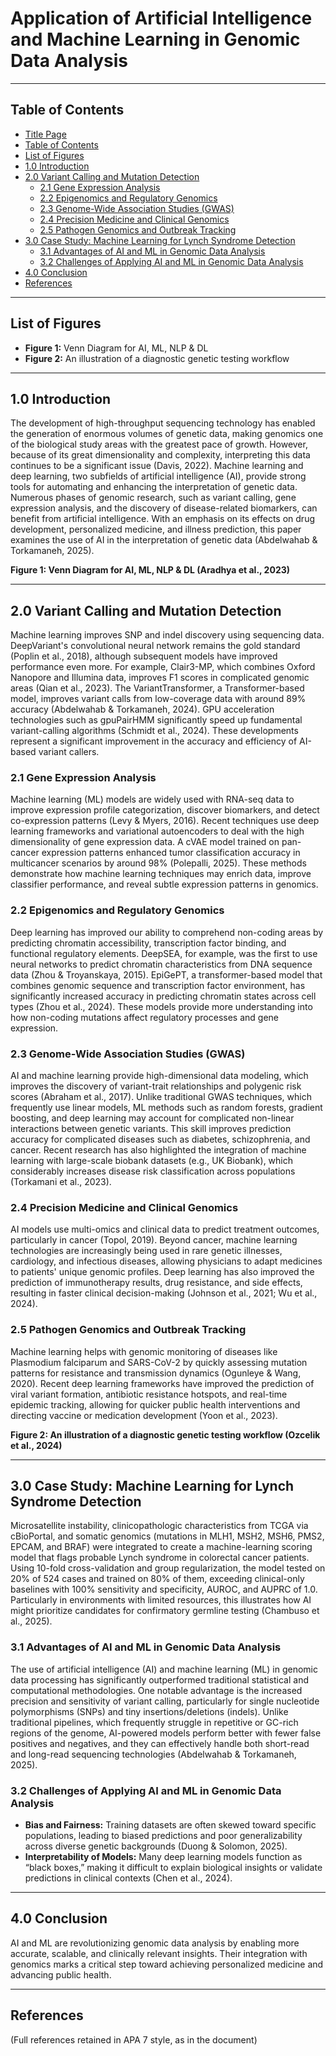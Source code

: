 # Application of Artificial Intelligence and Machine Learning in Genomic Data Analysis  

---

## Table of Contents

- [Title Page](#cbg-819-term-paper-on-the-application-of-artificial-intelligence-and-machine-learning-in-genomic-data-analysis)
- [Table of Contents](#table-of-contents)
- [List of Figures](#list-of-figures)
- [1.0 Introduction](#10-introduction)
- [2.0 Variant Calling and Mutation Detection](#20-variant-calling-and-mutation-detection)  
  - [2.1 Gene Expression Analysis](#21-gene-expression-analysis)  
  - [2.2 Epigenomics and Regulatory Genomics](#22-epigenomics-and-regulatory-genomics)  
  - [2.3 Genome-Wide Association Studies (GWAS)](#23-genome-wide-association-studies-gwas)  
  - [2.4 Precision Medicine and Clinical Genomics](#24-precision-medicine-and-clinical-genomics)  
  - [2.5 Pathogen Genomics and Outbreak Tracking](#25-pathogen-genomics-and-outbreak-tracking)
- [3.0 Case Study: Machine Learning for Lynch Syndrome Detection](#30-case-study-machine-learning-for-lynch-syndrome-detection)  
  - [3.1 Advantages of AI and ML in Genomic Data Analysis](#31-advantages-of-ai-and-ml-in-genomic-data-analysis)  
  - [3.2 Challenges of Applying AI and ML in Genomic Data Analysis](#32-challenges-of-applying-ai-and-ml-in-genomic-data-analysis)
- [4.0 Conclusion](#40-conclusion)
- [References](#references)

---

## List of Figures

- **Figure 1:** Venn Diagram for AI, ML, NLP & DL  
- **Figure 2:** An illustration of a diagnostic genetic testing workflow  

---

## 1.0 Introduction

The development of high-throughput sequencing technology has enabled the generation of enormous volumes of genetic data, making genomics one of the biological study areas with the greatest pace of growth. However, because of its great dimensionality and complexity, interpreting this data continues to be a significant issue (Davis, 2022). Machine learning and deep learning, two subfields of artificial intelligence (AI), provide strong tools for automating and enhancing the interpretation of genetic data. Numerous phases of genomic research, such as variant calling, gene expression analysis, and the discovery of disease-related biomarkers, can benefit from artificial intelligence. With an emphasis on its effects on drug development, personalized medicine, and illness prediction, this paper examines the use of AI in the interpretation of genetic data (Abdelwahab & Torkamaneh, 2025).

**Figure 1: Venn Diagram for AI, ML, NLP & DL (Aradhya et al., 2023)**

---

## 2.0 Variant Calling and Mutation Detection

Machine learning improves SNP and indel discovery using sequencing data. DeepVariant's convolutional neural network remains the gold standard (Poplin et al., 2018), although subsequent models have improved performance even more. For example, Clair3-MP, which combines Oxford Nanopore and Illumina data, improves F1 scores in complicated genomic areas (Qian et al., 2023). The VariantTransformer, a Transformer-based model, improves variant calls from low-coverage data with around 89% accuracy (Abdelwahab & Torkamaneh, 2024). GPU acceleration technologies such as gpuPairHMM significantly speed up fundamental variant-calling algorithms (Schmidt et al., 2024). These developments represent a significant improvement in the accuracy and efficiency of AI-based variant callers.

### 2.1 Gene Expression Analysis

Machine learning (ML) models are widely used with RNA-seq data to improve expression profile categorization, discover biomarkers, and detect co-expression patterns (Levy & Myers, 2016). Recent techniques use deep learning frameworks and variational autoencoders to deal with the high dimensionality of gene expression data. A cVAE model trained on pan-cancer expression patterns enhanced tumor classification accuracy in multicancer scenarios by around 98% (Polepalli, 2025). These methods demonstrate how machine learning techniques may enrich data, improve classifier performance, and reveal subtle expression patterns in genomics.

### 2.2 Epigenomics and Regulatory Genomics

Deep learning has improved our ability to comprehend non-coding areas by predicting chromatin accessibility, transcription factor binding, and functional regulatory elements. DeepSEA, for example, was the first to use neural networks to predict chromatin characteristics from DNA sequence data (Zhou & Troyanskaya, 2015). EpiGePT, a transformer-based model that combines genomic sequence and transcription factor environment, has significantly increased accuracy in predicting chromatin states across cell types (Zhou et al., 2024). These models provide more understanding into how non-coding mutations affect regulatory processes and gene expression.

### 2.3 Genome-Wide Association Studies (GWAS)

AI and machine learning provide high-dimensional data modeling, which improves the discovery of variant-trait relationships and polygenic risk scores (Abraham et al., 2017). Unlike traditional GWAS techniques, which frequently use linear models, ML methods such as random forests, gradient boosting, and deep learning may account for complicated non-linear interactions between genetic variants. This skill improves prediction accuracy for complicated diseases such as diabetes, schizophrenia, and cancer. Recent research has also highlighted the integration of machine learning with large-scale biobank datasets (e.g., UK Biobank), which considerably increases disease risk classification across populations (Torkamani et al., 2023).

### 2.4 Precision Medicine and Clinical Genomics

AI models use multi-omics and clinical data to predict treatment outcomes, particularly in cancer (Topol, 2019). Beyond cancer, machine learning technologies are increasingly being used in rare genetic illnesses, cardiology, and infectious diseases, allowing physicians to adapt medicines to patients' unique genomic profiles. Deep learning has also improved the prediction of immunotherapy results, drug resistance, and side effects, resulting in faster clinical decision-making (Johnson et al., 2021; Wu et al., 2024).

### 2.5 Pathogen Genomics and Outbreak Tracking

Machine learning helps with genomic monitoring of diseases like Plasmodium falciparum and SARS-CoV-2 by quickly assessing mutation patterns for resistance and transmission dynamics (Ogunleye & Wang, 2020). Recent deep learning frameworks have improved the prediction of viral variant formation, antibiotic resistance hotspots, and real-time epidemic tracking, allowing for quicker public health interventions and directing vaccine or medication development (Yoon et al., 2023).

**Figure 2: An illustration of a diagnostic genetic testing workflow (Ozcelik et al., 2024)**

---

## 3.0 Case Study: Machine Learning for Lynch Syndrome Detection

Microsatellite instability, clinicopathologic characteristics from TCGA via cBioPortal, and somatic genomics (mutations in MLH1, MSH2, MSH6, PMS2, EPCAM, and BRAF) were integrated to create a machine-learning scoring model that flags probable Lynch syndrome in colorectal cancer patients. Using 10-fold cross-validation and group regularization, the model tested on 20% of 524 cases and trained on 80% of them, exceeding clinical-only baselines with 100% sensitivity and specificity, AUROC, and AUPRC of 1.0. Particularly in environments with limited resources, this illustrates how AI might prioritize candidates for confirmatory germline testing (Chambuso et al., 2025).

### 3.1 Advantages of AI and ML in Genomic Data Analysis

The use of artificial intelligence (AI) and machine learning (ML) in genomic data processing has significantly outperformed traditional statistical and computational methodologies. One notable advantage is the increased precision and sensitivity of variant calling, particularly for single nucleotide polymorphisms (SNPs) and tiny insertions/deletions (indels). Unlike traditional pipelines, which frequently struggle in repetitive or GC-rich regions of the genome, AI-powered models perform better with fewer false positives and negatives, and they can effectively handle both short-read and long-read sequencing technologies (Abdelwahab & Torkamaneh, 2025).

### 3.2 Challenges of Applying AI and ML in Genomic Data Analysis 

- **Bias and Fairness:** Training datasets are often skewed toward specific populations, leading to biased predictions and poor generalizability across diverse genetic backgrounds (Duong & Solomon, 2025).  
- **Interpretability of Models:** Many deep learning models function as “black boxes,” making it difficult to explain biological insights or validate predictions in clinical contexts (Chen et al., 2024).  

---

## 4.0 Conclusion

AI and ML are revolutionizing genomic data analysis by enabling more accurate, scalable, and clinically relevant insights. Their integration with genomics marks a critical step toward achieving personalized medicine and advancing public health.

---

## References

(Full references retained in APA 7 style, as in the document)  
